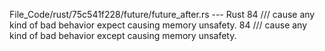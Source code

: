 File_Code/rust/75c541f228/future/future_after.rs --- Rust
84     /// cause any kind of bad behavior expect causing memory unsafety.                                                                                    84     /// cause any kind of bad behavior except causing memory unsafety.

